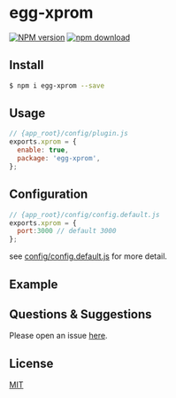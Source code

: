 # egg-xprom

[![NPM version][npm-image]][npm-url]
[![npm download][download-image]][download-url]

[npm-image]: https://img.shields.io/npm/v/egg-xprom.svg?style=flat-square
[npm-url]: https://npmjs.org/package/egg-xprom
[download-image]: https://img.shields.io/npm/dm/egg-xprom.svg?style=flat-square
[download-url]: https://npmjs.org/package/egg-xprom

<!--
Description here.
promethues egg plugin
collect request,curl monitor message
-->

## Install

```bash
$ npm i egg-xprom --save
```

## Usage

```js
// {app_root}/config/plugin.js
exports.xprom = {
  enable: true,
  package: 'egg-xprom',
};
```

## Configuration

```js
// {app_root}/config/config.default.js
exports.xprom = {
  port:3000 // default 3000
};
```

see [config/config.default.js](config/config.default.js) for more detail.

## Example

<!-- example here -->

## Questions & Suggestions

Please open an issue [here](https://github.com/eggjs/egg/issues).

## License

[MIT](LICENSE)
